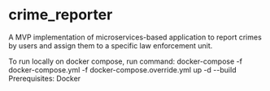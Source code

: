 # crime_reporter
A MVP implementation of microservices-based application to report crimes 
by users and assign them to a specific law enforcement unit.

To run locally on docker compose, run command:
docker-compose -f docker-compose.yml -f docker-compose.override.yml up -d --build
Prerequisites:
Docker
